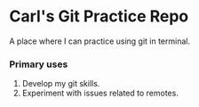 # Carl's Git Practice Repo
A place where I can practice using git in terminal.

### Primary uses
1. Develop my git skills.
2. Experiment with issues related to remotes.

